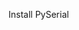 Install PySerial

<!-- I need to check this: https://gist.github.com/slow-is-fast/e6b4b4cfc8eafc6fb530e7c4a792db29 -->
